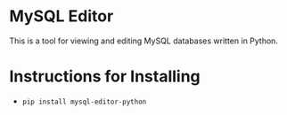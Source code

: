 # MySQL Editor

This is a tool for viewing and editing MySQL databases written in Python.

# Instructions for Installing

+ ```pip install mysql-editor-python```


